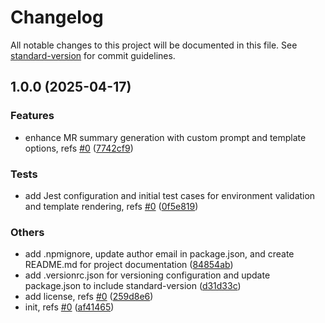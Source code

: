 # Changelog

All notable changes to this project will be documented in this file. See [standard-version](https://github.com/conventional-changelog/standard-version) for commit guidelines.

## 1.0.0 (2025-04-17)


### Features

* enhance MR summary generation with custom prompt and template options, refs [#0](https://github.com/somnus-stasis/gitlab-mr-ai/issues/0) ([7742cf9](https://github.com/somnus-stasis/gitlab-mr-ai/commit/7742cf9093e892ee89e5d46d873f1dbf077e8604))


### Tests

*  add Jest configuration and initial test cases for environment validation and template rendering, refs [#0](https://github.com/somnus-stasis/gitlab-mr-ai/issues/0) ([0f5e819](https://github.com/somnus-stasis/gitlab-mr-ai/commit/0f5e819948903148e41274c1c9f88e3b7360cfed))


### Others

* add .npmignore, update author email in package.json, and create README.md for project documentation ([84854ab](https://github.com/somnus-stasis/gitlab-mr-ai/commit/84854ab566220bbfcccdfe160cc6ebc41e7df296))
* add .versionrc.json for versioning configuration and update package.json to include standard-version ([d31d33c](https://github.com/somnus-stasis/gitlab-mr-ai/commit/d31d33cfde2446803a8a7691d1959cf5dc694ee3))
* add license, refs [#0](https://github.com/somnus-stasis/gitlab-mr-ai/issues/0) ([259d8e6](https://github.com/somnus-stasis/gitlab-mr-ai/commit/259d8e66580f0b800c8ab348387299a82949945c))
* init, refs [#0](https://github.com/somnus-stasis/gitlab-mr-ai/issues/0) ([af41465](https://github.com/somnus-stasis/gitlab-mr-ai/commit/af414653a6f3e4a1f45606563db819a1db7162ce))
